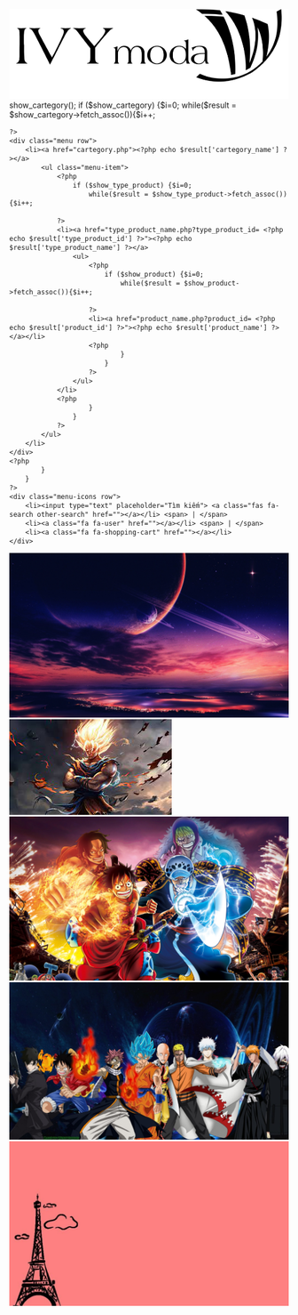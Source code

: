 <?php
include "class/cartegory_class.php";
?>
<!DOCTYPE html>
<html lang="en">
<head>
    <script src="https://kit.fontawesome.com/1147679ae7.js" crossorigin="anonymous"></script>
    <link rel="stylesheet" href="style.css">
    <title>Shop</title>
</head>
<body>
<!-- -------------------------------------HEADER-------------------------------- -->
<section class="header-index row">
    <div class="logo">
        <a href="index.php"><img src="image/logo.png"></a>
    </div>
    <?php
$cartegory = new cartegory;
$show_cartegory = $cartegory -> show_cartegory();
        if ($show_cartegory) {$i=0;
            while($result = $show_cartegory->fetch_assoc()){$i++;
        
    ?>
    <div class="menu row">
        <li><a href="cartegory.php"><?php echo $result['cartegory_name'] ?></a>
            <ul class="menu-item">
                <?php
                    if ($show_type_product) {$i=0;
                        while($result = $show_type_product->fetch_assoc()){$i++;
                        
                ?>
                <li><a href="type_product_name.php?type_product_id= <?php echo $result['type_product_id'] ?>"><?php echo $result['type_product_name'] ?></a>
                    <ul>
                        <?php
                            if ($show_product) {$i=0;
                                while($result = $show_product->fetch_assoc()){$i++;
                            
                        ?>
                        <li><a href="product_name.php?product_id= <?php echo $result['product_id'] ?>"><?php echo $result['product_name'] ?></a></li>
                        <?php
                                }
                            }
                        ?>
                    </ul>
                </li>
                <?php
                        }
                    }
                ?>
            </ul>
        </li>
    </div>
    <?php
            }
        }
    ?>
    <div class="menu-icons row">
        <li><input type="text" placeholder="Tìm kiếm"> <a class="fas fa-search other-search" href=""></a></li> <span> | </span>
        <li><a class="fa fa-user" href=""></a></li> <span> | </span>
        <li><a class="fa fa-shopping-cart" href=""></a></li> 
    </div>
</section>

<!-- --------------------------------------Ảnh---------------------------------------- -->

<section class="slider"> 
    <div class="aspect-ratio-169">
        <a href=""><img src="image/Slider1.jpg"></a>
        <a href=""><img src="image/Slider2.jpg"></a>
        <a href=""><img src="image/Slider3.jpg"></a>
        <a href=""><img src="image/Slider4.jpg"></a>
        <a href=""><img src="image/Slider5.jpg"></a>
    </div>
    <div class="dot-container row">
        <div class="dot active"></div>
        <div class="dot"></div>
        <div class="dot"></div>
        <div class="dot"></div>
        <div class="dot"></div>
    </div>
</section>
</body>
<?php
include "footer.php";
?>
<!-- -----------------------------------JS------------------------------------------- -->
<script>
    // chuyển dấu chấm 
    const imgPosition = document.querySelectorAll(".aspect-ratio-169 img")
    const imgContainer = document.querySelector(".aspect-ratio-169")
    const dotItem = document.querySelectorAll(".dot")
    let imgNumber = imgPosition.length
    let index = 0
    //console.log(imgPosition)
    imgPosition.forEach(function(image,index){
        image.style.left = index*100 + "%"
        dotItem[index].addEventListener("click",function(){
            slider(index)
        })
    })
    function imgSlide(){
        index++;
        console.log(index)
        if (index>=imgNumber){index=0}
        slider(index)
    }
    function slider (index) {
        imgContainer.style.left = "-" +index*100+ "%"
        const dotActive = document.querySelector(".active")
        dotActive.classList.remove("active")
        dotItem[index].classList.add("active")
    }
    setInterval(imgSlide,5000)
</script>
</html>
